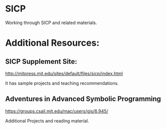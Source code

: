 # SICP
Working through SICP and related materials.

# Additional Resources:

## SICP Supplement Site:
http://mitpress.mit.edu/sites/default/files/sicp/index.html

It has sample projects and teaching recommendations.

## Adventures in Advanced Symbolic Programming
https://groups.csail.mit.edu/mac/users/gjs/6.945/

Additional Projects and reading material.